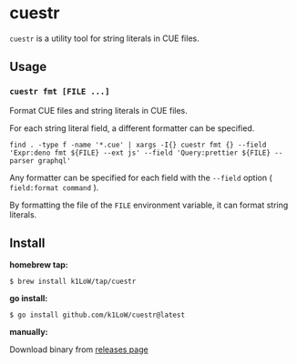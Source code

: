 # cuestr

`cuestr` is a utility tool for string literals in CUE files.

## Usage

### `cuestr fmt [FILE ...]`

Format CUE files and string literals in CUE files.

For each string literal field, a different formatter can be specified.

```console
find . -type f -name '*.cue' | xargs -I{} cuestr fmt {} --field 'Expr:deno fmt ${FILE} --ext js' --field 'Query:prettier ${FILE} --parser graphql'
```

Any formatter can be specified for each field with the `--field` option ( `field:format command` ).

By formatting the file of the `FILE` environment variable, it can format string literals.

## Install

**homebrew tap:**

```console
$ brew install k1LoW/tap/cuestr
```

**go install:**

```console
$ go install github.com/k1LoW/cuestr@latest
```

**manually:**

Download binary from [releases page](https://github.com/k1LoW/cuestr/releases)
